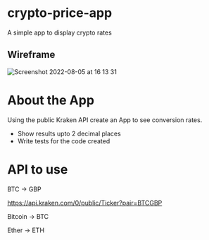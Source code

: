 # crypto-price-app
A simple app to display crypto rates

## Wireframe
![Screenshot 2022-08-05 at 16 13 31](https://user-images.githubusercontent.com/7247801/183306480-9ab0e7fa-9ccc-484b-b1cb-090db8ab7c97.png)

# About the App

Using the public Kraken API create an App to see conversion rates.

* Show results upto 2 decimal places
* Write tests for the code created

# API to use

BTC -> GBP

https://api.kraken.com/0/public/Ticker?pair=BTCGBP

Bitcoin -> BTC

Ether -> ETH
